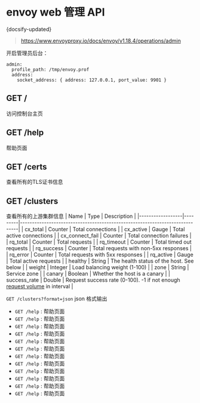 # envoy web 管理 API
{docsify-updated}

> https://www.envoyproxy.io/docs/envoy/v1.18.4/operations/admin

开启管理员后台：
```
admin:
  profile_path: /tmp/envoy.prof
  address:
    socket_address: { address: 127.0.0.1, port_value: 9901 }
```

## GET /
访问控制台主页

## GET /help
帮助页面

## GET /certs
查看所有的TLS证书信息

## GET /clusters
查看所有的上游集群信息
| Name             | Type    | Description                                                                 |
|------------------|---------|-----------------------------------------------------------------------------|
| cx_total         | Counter | Total connections                                                           |
| cx_active        | Gauge   | Total active connections                                                    |
| cx_connect_fail  | Counter | Total connection failures                                                   |
| rq_total         | Counter | Total requests                                                              |
| rq_timeout       | Counter | Total timed out requests                                                    |
| rq_success       | Counter | Total requests with non-5xx responses                                       |
| rq_error         | Counter | Total requests with 5xx responses                                           |
| rq_active        | Gauge   | Total active requests                                                       |
| healthy          | String  | The health status of the host. See below                                   |
| weight           | Integer | Load balancing weight (1-100)                                               |
| zone             | String  | Service zone                                                                |
| canary           | Boolean | Whether the host is a canary                                                |
| success_rate     | Double  | Request success rate (0-100). -1 if not enough [request volume](#) in interval |

`GET /clusters?format=json` json 格式输出

+ `GET /help` : 帮助页面
+ `GET /help` : 帮助页面
+ `GET /help` : 帮助页面
+ `GET /help` : 帮助页面
+ `GET /help` : 帮助页面
+ `GET /help` : 帮助页面
+ `GET /help` : 帮助页面
+ `GET /help` : 帮助页面
+ `GET /help` : 帮助页面
+ `GET /help` : 帮助页面
+ `GET /help` : 帮助页面
+ `GET /help` : 帮助页面